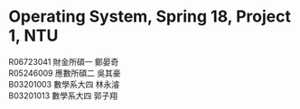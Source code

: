 Operating System, Spring 18, Project 1, NTU
===
R06723041 財金所碩一 鄭晏奇 </br>
R05246009 應數所碩二 吳其豪 </br>
B03201003 數學系大四 林永濬 </br>
B03201013 數學系大四 郭子翔
